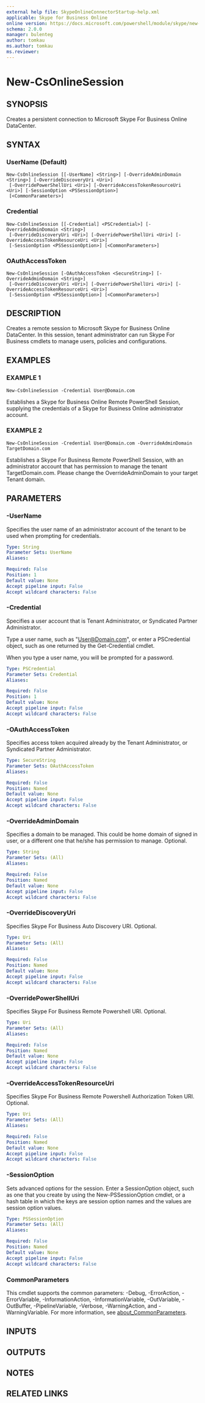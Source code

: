 ```yaml
---
external help file: SkypeOnlineConnectorStartup-help.xml
applicable: Skype for Business Online
online version: https://docs.microsoft.com/powershell/module/skype/new-csonlinesession
schema: 2.0.0
manager: bulenteg
author: tomkau
ms.author: tomkau
ms.reviewer:
---
```


# New-CsOnlineSession

## SYNOPSIS
Creates a persistent connection to Microsoft Skype For Business Online DataCenter.

## SYNTAX

### UserName (Default)
```
New-CsOnlineSession [[-UserName] <String>] [-OverrideAdminDomain <String>] [-OverrideDiscoveryUri <Uri>]
 [-OverridePowerShellUri <Uri>] [-OverrideAccessTokenResourceUri <Uri>] [-SessionOption <PSSessionOption>]
 [<CommonParameters>]
```

### Credential
```
New-CsOnlineSession [[-Credential] <PSCredential>] [-OverrideAdminDomain <String>]
 [-OverrideDiscoveryUri <Uri>] [-OverridePowerShellUri <Uri>] [-OverrideAccessTokenResourceUri <Uri>]
 [-SessionOption <PSSessionOption>] [<CommonParameters>]
```

### OAuthAccessToken
```
New-CsOnlineSession [-OAuthAccessToken <SecureString>] [-OverrideAdminDomain <String>]
 [-OverrideDiscoveryUri <Uri>] [-OverridePowerShellUri <Uri>] [-OverrideAccessTokenResourceUri <Uri>]
 [-SessionOption <PSSessionOption>] [<CommonParameters>]
```

## DESCRIPTION
Creates a remote session to Microsoft Skype for Business Online DataCenter.
In this session, tenant administrator can run Skype For Business cmdlets to manage users, policies and configurations.

## EXAMPLES

### EXAMPLE 1
```
New-CsOnlineSession -Credential User@Domain.com
```

Establishes a Skype for Business Online Remote PowerShell Session, supplying the credentials of a Skype for Business Online administrator account.

### EXAMPLE 2
```
New-CsOnlineSession -Credential User@Domain.com -OverrideAdminDomain TargetDomain.com
```

Establishes a Skype For Business Remote PowerShell Session, with an administrator account that has permission to manage the tenant TargetDomain.com.
Please change the OverrideAdminDomain to your target Tenant domain.

## PARAMETERS

### -UserName
Specifies the user name of an administrator account of the tenant to be used when prompting for credentials.

```yaml
Type: String
Parameter Sets: UserName
Aliases:

Required: False
Position: 1
Default value: None
Accept pipeline input: False
Accept wildcard characters: False
```

### -Credential
Specifies a user account that is Tenant Administrator, or Syndicated Partner Administrator.

Type a user name, such as "User@Domain.com", or enter a PSCredential object, such as one returned by the Get-Credential cmdlet.

When you type a user name, you will be prompted for a password.

```yaml
Type: PSCredential
Parameter Sets: Credential
Aliases:

Required: False
Position: 1
Default value: None
Accept pipeline input: False
Accept wildcard characters: False
```

### -OAuthAccessToken
Specifies access token acquired already by the Tenant Administrator, or Syndicated Partner Administrator.

```yaml
Type: SecureString
Parameter Sets: OAuthAccessToken
Aliases:

Required: False
Position: Named
Default value: None
Accept pipeline input: False
Accept wildcard characters: False
```

### -OverrideAdminDomain
Specifies a domain to be managed.
This could be home domain of signed in user, or a different one that he/she has permission to manage.
Optional.

```yaml
Type: String
Parameter Sets: (All)
Aliases:

Required: False
Position: Named
Default value: None
Accept pipeline input: False
Accept wildcard characters: False
```

### -OverrideDiscoveryUri
Specifies Skype For Business Auto Discovery URI.
Optional.

```yaml
Type: Uri
Parameter Sets: (All)
Aliases:

Required: False
Position: Named
Default value: None
Accept pipeline input: False
Accept wildcard characters: False
```

### -OverridePowerShellUri
Specifies Skype For Business Remote Powershell URI.
Optional.

```yaml
Type: Uri
Parameter Sets: (All)
Aliases:

Required: False
Position: Named
Default value: None
Accept pipeline input: False
Accept wildcard characters: False
```

### -OverrideAccessTokenResourceUri
Specifies Skype For Business Remote Powershell Authorization Token URI.
Optional.

```yaml
Type: Uri
Parameter Sets: (All)
Aliases:

Required: False
Position: Named
Default value: None
Accept pipeline input: False
Accept wildcard characters: False
```

### -SessionOption
Sets advanced options for the session.
Enter a SessionOption object, such as one that you create by using the New-PSSessionOption cmdlet, or a hash table in which the keys are session option names and the values are session option values.

```yaml
Type: PSSessionOption
Parameter Sets: (All)
Aliases:

Required: False
Position: Named
Default value: None
Accept pipeline input: False
Accept wildcard characters: False
```

### CommonParameters
This cmdlet supports the common parameters: -Debug, -ErrorAction, -ErrorVariable, -InformationAction, -InformationVariable, -OutVariable, -OutBuffer, -PipelineVariable, -Verbose, -WarningAction, and -WarningVariable. For more information, see [about_CommonParameters](http://go.microsoft.com/fwlink/?LinkID=113216).

## INPUTS

## OUTPUTS

## NOTES

## RELATED LINKS
